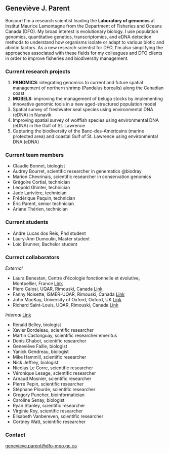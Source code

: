 
## Geneviève J. Parent 
Bonjour! I'm a research scientist leading the **Laboratory of genomics** at Institut Maurice Lamontagne from the Department of Fisheries and Oceans Canada (DFO). My broad interest is evolutionary biology. I use population genomics, quantitative genetics, transcriptomics, and eDNA detection methods to understand how organisms isolate or adapt to various biotic and abiotic factors. As a new research scientist for DFO, I'm also simplifying the approaches associated with these fields for my colleagues and DFO clients in order to improve fisheries and biodiversity management.

### Current research projects
1. **PANOMICS**: integrating genomics to current and future spatial management of northern shrimp (Pandalus borealis) along the Canadian coast
2. **MOBELS**: improving the management of beluga stocks by implementing innovative genomic tools in a new aged-structured population model
3. Spatial survey of freshwater seal species using environmental DNA (eDNA) in Nunavik
4. Improving spatial survey of wolffish species using environmental DNA (eDNA) in the Gulf of St. Lawrence
5. Capturing the biodiversity of the Banc-des-Américains (marine protected area) and coastal Gulf of St. Lawrence using environmental DNA (eDNA)

### Current team members
- Claudie Bonnet, biologist
- Audrey Bourret, scientific researcher in genematics @biodray
- Marion Chevrinais, scientific researcher in conservation genomics
- Grégoire Cortial, technician
- Léopold Ghinter, technician
- Jade Larivière, technician
- Frédérique Paquin, technician
- Éric Parent, senior technician
- Ariane Thérien, technician

### Current students
- Andre Lucas dos Reis, Phd student
- Laury-Ann Dumoulin, Master student
- Loïc Brunner, Bachelor student

### Currect collaborators
_External_
- Laura Benestan, Centre d'écologie fonctionnelle et évolutive, Montpellier, France [Link](https://www.researchgate.net/profile/Laura_Benestan)
- Piero Calosi, UQAR, Rimouski, Canada [Link](https://www.uqar.ca/universite/a-propos-de-l-uqar/departements/departement-de-biologie-chimie-et-geographie/calosi-piero)
- Fanny Noisette, ISMER-UQAR, Rimouski, Canada [Link](https://www.uqar.ca/universite/a-propos-de-l-uqar/departements/institut-des-sciences-de-la-mer/noisette-fanny)
- John MacKay, University of Oxford, Oxford, UK [Link](https://www.plants.ox.ac.uk/people/john-mackay)
- Richard Saint-Louis, UQAR, Rimouski, Canada [Link](https://www.uqar.ca/universite/a-propos-de-l-uqar/departements/departement-de-biologie-chimie-et-geographie/st-louis-richard)

_Internal_ [Link](https://profils-profiles.science.gc.ca/en/search/profiles)
- Rénald Belley, biologist
- Xavier Bordeleau, scientific researcher
- Martin Castonguay, scientific researcher emeritus
- Denis Chabot, scientific researcher
- Geneviève Faille, biologist
- Yanick Gendreau, biologist
- Mike Hammill, scientific researcher
- Nick Jeffrey, biologist
- Nicolas Le Corre, scientific researcher
- Véronique Lesage, scientific researcher
- Arnaud Mosnier, scientific researcher
- Pierre Pepin, scientific researcher
- Stéphane Plourde, scientific researcher
- Gregory Puncher, bioinformatician
- Caroline Senay, biologist
- Ryan Stanley, scientific researcher
- Virginie Roy, scientific researcher
- Elisabeth Vanbereven, scientific researcher
- Cortney Watt, scientific researcher

### Contact
genevieve.parent@dfo-mpo.gc.ca
